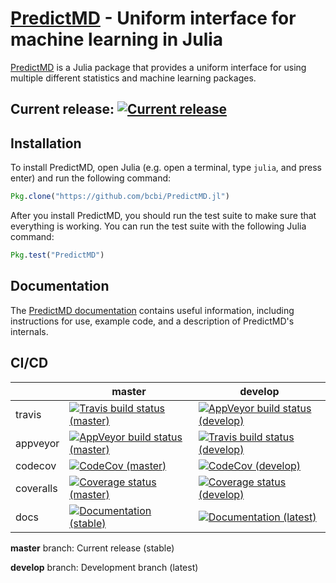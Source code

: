 # [PredictMD](https://www.predictmd.net) - Uniform interface for machine learning in Julia

[PredictMD](https://www.predictmd.net) is a Julia package that provides a uniform interface for using multiple different statistics and machine learning packages.

## Current release: <a href="https://github.com/bcbi/PredictMD.jl/releases/latest"><img alt="Current release" title="Current release" src="https://img.shields.io/github/release/bcbi/PredictMD.svg"></a>

## Installation

To install PredictMD, open Julia (e.g. open a terminal, type `julia`, and press enter) and run the following command:
```julia
Pkg.clone("https://github.com/bcbi/PredictMD.jl")
```

After you install PredictMD, you should run the test suite to make sure that everything is working. You can run the test suite with the following Julia command:
```julia
Pkg.test("PredictMD")
```

## Documentation

The [PredictMD documentation](https://www.predictmd.net/stable) contains useful
information, including instructions for use, example code, and a description of
PredictMD's internals.

## CI/CD

<table>
    <thead>
        <tr>
            <th></th>
            <th>master</th>
            <th>develop</th>
        </tr>
    </thead>
    <tbody>
        <tr>
            <td>travis</td>
            <td><a href="https://travis-ci.org/bcbi/PredictMD.jl/branches"><img alt="Travis build status (master)" title="Travis build status (master)" src="https://travis-ci.org/bcbi/PredictMD.jl.svg?branch=master" /></a></td>
            <td><a href="https://ci.appveyor.com/project/mirestrepo/predictmd-jl/history"><img alt="AppVeyor build status (develop)" title="AppVeyor build status (develop)" src="https://ci.appveyor.com/api/projects/status/github/bcbi/PredictMD.jl?branch=develop&svg=true" /></a></td>
        </tr>
        <tr>
            <td>appveyor</td>
            <td><a href="https://ci.appveyor.com/project/mirestrepo/predictmd-jl/history"><img alt="AppVeyor build status (master)" title="AppVeyor build status (master)" src="https://ci.appveyor.com/api/projects/status/github/bcbi/PredictMD.jl?branch=master&svg=true" /></a></td>
            <td><a href="https://travis-ci.org/bcbi/PredictMD.jl/branches"><img alt="Travis build status (develop)" title="Travis build status (develop)" src="https://travis-ci.org/bcbi/PredictMD.jl.svg?branch=develop" /></a></td>
        </tr>
        <tr>
            <td>codecov</td>
            <td><a href="https://codecov.io/gh/bcbi/PredictMD.jl/branch/master"><img alt="CodeCov (master)" title="CodeCov (master)" src="https://codecov.io/gh/bcbi/PredictMD.jl/branch/master/graph/badge.svg" /></a></td>
            <td><a href="https://codecov.io/gh/bcbi/PredictMD.jl/branch/develop"><img alt="CodeCov (develop)" title="CodeCov (develop)" src="https://codecov.io/gh/bcbi/PredictMD.jl/branch/develop/graph/badge.svg" /></a></td>
        </tr>
        <tr>
            <td>coveralls</td>
            <td><a href="https://coveralls.io/github/bcbi/PredictMD.jl?branch=master"><img alt="Coverage status (master)" title="Coverage status (master)" src="https://coveralls.io/repos/github/bcbi/PredictMD.jl/badge.svg?branch=master" /></a></td>
            <td><a href="https://coveralls.io/github/bcbi/PredictMD.jl?branch=develop"><img alt="Coverage status (develop)" title="Coverage status (develop)" src="https://coveralls.io/repos/github/bcbi/PredictMD.jl/badge.svg?branch=develop" /></a></td>
        </tr>
        <tr>
            <td>docs</td>
            <td><a href="https://www.predictmd.net/stable"><img alt="Documentation (stable)" title="Documentation (stable)" src="https://img.shields.io/badge/docs-stable-blue.svg" /></a></td>
            <td><a href="https://www.predictmd.net/latest"><img alt="Documentation (latest)" title="Documentation (latest)" src="https://img.shields.io/badge/docs-latest-blue.svg" /></a></td>
        </tr>
    </tbody>
</table>

**master** branch: Current release (stable)

**develop** branch: Development branch (latest)
